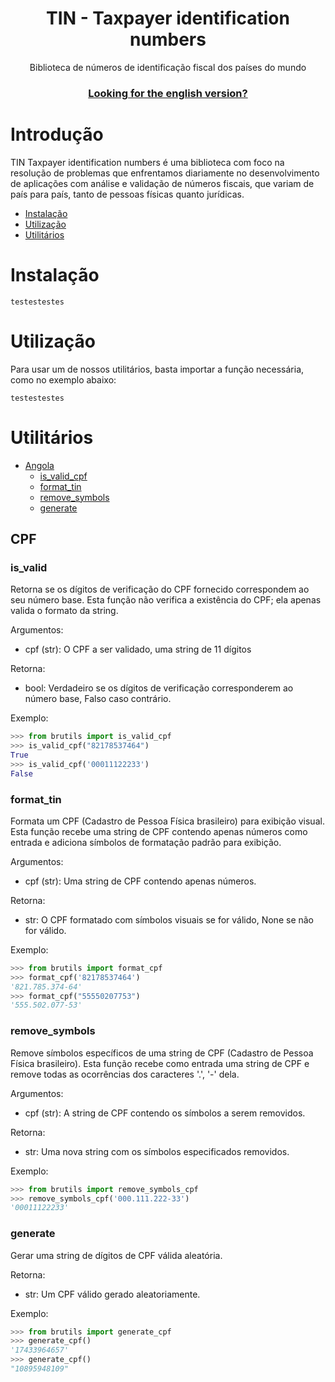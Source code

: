 <div align="center">
<h1>TIN - Taxpayer identification numbers</h1>

<p>Biblioteca de números de identificação fiscal dos países do mundo</p>

### [Looking for the english version?](README_EN.md)

</div>

# Introdução

TIN Taxpayer identification numbers é uma biblioteca com foco na resolução de problemas que enfrentamos diariamente no
desenvolvimento de aplicações com análise e validação de números fiscais, que variam de país para país, tanto de pessoas físicas quanto jurídicas.

- [Instalação](#instalação)
- [Utilização](#utilização)
- [Utilitários](#utilitários)

# Instalação

```
testestestes
```

# Utilização

Para usar um de nossos utilitários, basta importar a função necessária, como no exemplo abaixo:

```
testestestes
```

# Utilitários

- [Angola](#angola)
  - [is\_valid\_cpf](#is_valid)
  - [format\_tin](#format_tin)
  - [remove\_symbols](#remove_symbols)
  - [generate](#generate)

## CPF

### is_valid

Retorna se os dígitos de verificação do CPF fornecido
correspondem ao seu número base. Esta função não verifica a existência do CPF;
ela apenas valida o formato da string.

Argumentos:

- cpf (str): O CPF a ser validado, uma string de 11 dígitos

Retorna:

- bool: Verdadeiro se os dígitos de verificação corresponderem ao número base,
          Falso caso contrário.

Exemplo:

```python
>>> from brutils import is_valid_cpf
>>> is_valid_cpf("82178537464")
True
>>> is_valid_cpf('00011122233')
False
```

### format_tin

Formata um CPF (Cadastro de Pessoa Física brasileiro) para exibição visual.
Esta função recebe uma string de CPF contendo apenas números como entrada e
adiciona símbolos de formatação padrão para exibição.

Argumentos:

- cpf (str): Uma string de CPF contendo apenas números.

Retorna:

- str: O CPF formatado com símbolos visuais se for válido,
         None se não for válido.

Exemplo:

```python
>>> from brutils import format_cpf
>>> format_cpf('82178537464')
'821.785.374-64'
>>> format_cpf("55550207753")
'555.502.077-53'
```

### remove_symbols

Remove símbolos específicos de uma string de CPF (Cadastro de Pessoa Física
brasileiro). Esta função recebe como entrada uma string de CPF e remove todas as
ocorrências dos caracteres '.', '-' dela.

Argumentos:

- cpf (str): A string de CPF contendo os símbolos a serem removidos.

Retorna:

- str: Uma nova string com os símbolos especificados removidos.

Exemplo:

```python
>>> from brutils import remove_symbols_cpf
>>> remove_symbols_cpf('000.111.222-33')
'00011122233'
```

### generate

Gerar uma string de dígitos de CPF válida aleatória.

Retorna:

- str: Um CPF válido gerado aleatoriamente.

Exemplo:

```python
>>> from brutils import generate_cpf
>>> generate_cpf()
'17433964657'
>>> generate_cpf()
"10895948109"
```
